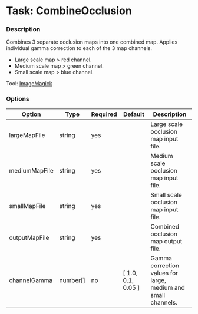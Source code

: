 # Task: CombineOcclusion

### Description

Combines 3 separate occlusion maps into one combined map.
Applies individual gamma correction to each of the 3 map channels.
- Large scale map > red channel.
- Medium scale map > green channel.
- Small scale map > blue channel.

Tool: [ImageMagick](../tools/imageMagick.md)

### Options

| Option        | Type     | Required | Default            | Description                                                   |
|---------------|----------|----------|--------------------|---------------------------------------------------------------|
| largeMapFile  | string   | yes      |                    | Large scale occlusion map input file.                         |
| mediumMapFile | string   | yes      |                    | Medium scale occlusion map input file.                        |
| smallMapFile  | string   | yes      |                    | Small scale occlusion map input file.                         |
| outputMapFile | string   | yes      |                    | Combined occlusion map output file.                           |
| channelGamma  | number[] | no       | [ 1.0, 0.1, 0.05 ] | Gamma correction values for large, medium and small channels. |